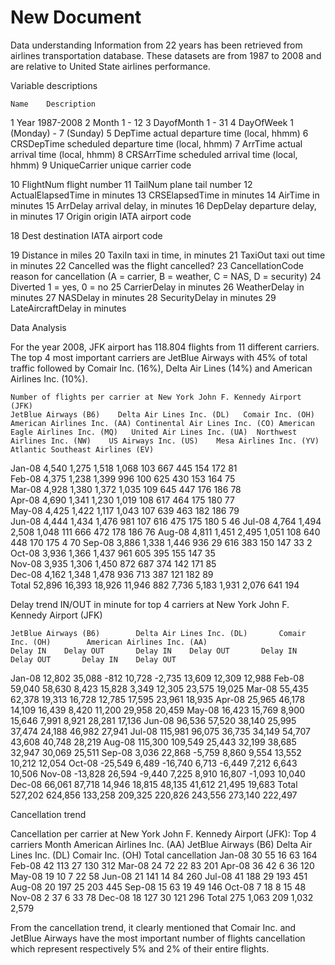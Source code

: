 # New Document

Data understanding
Information from 22 years has been retrieved from airlines transportation database. These datasets are from 1987 to 2008 and are relative to United State airlines performance.

Variable descriptions

 	Name	Description
1	Year	1987-2008
2	Month	 1 - 12
3	DayofMonth	 1 - 31
4	DayOfWeek	1 (Monday) - 7 (Sunday)
5	DepTime	actual departure time (local, hhmm)
6	CRSDepTime	scheduled departure time (local, hhmm)
7	ArrTime	actual arrival time (local, hhmm)
8	CRSArrTime	scheduled arrival time (local, hhmm)
9	UniqueCarrier	unique carrier code

10	FlightNum	flight number
11	TailNum	plane tail number
12	ActualElapsedTime	in minutes
13	CRSElapsedTime	in minutes
14	AirTime	in minutes
15	ArrDelay	arrival delay, in minutes
16	DepDelay	departure delay, in minutes
17	Origin	origin IATA airport code

18	Dest	destination IATA airport code

19	Distance	in miles
20	TaxiIn	taxi in time, in minutes
21	TaxiOut	taxi out time in minutes
22	Cancelled	was the flight cancelled?
23	CancellationCode	reason for cancellation (A = carrier, B = weather, C = NAS, D = security)
24	Diverted	1 = yes, 0 = no
25	CarrierDelay	in minutes
26	WeatherDelay	in minutes
27	NASDelay	in minutes
28	SecurityDelay	in minutes
29	LateAircraftDelay	in minutes


Data Analysis

For the year 2008, JFK airport has 118.804 flights from 11 different carriers. The top 4 most important carriers are JetBlue Airways with 45% of total traffic followed by Comair Inc. (16%), Delta Air Lines (14%) and American Airlines Inc. (10%).

	Number of flights per carrier at New York John F. Kennedy Airport (JFK)
	JetBlue Airways (B6)	Delta Air Lines Inc. (DL)	Comair Inc. (OH)	American Airlines Inc. (AA)	Continental Air Lines Inc. (CO)	American Eagle Airlines Inc. (MQ)	United Air Lines Inc. (UA)	Northwest Airlines Inc. (NW)	US Airways Inc. (US)	Mesa Airlines Inc. (YV)	Atlantic Southeast Airlines (EV)
Jan-08	4,540 	1,275 	1,518 	1,068 	103 	667 	445 	154 	172 	81 	 
Feb-08	4,375 	1,238 	1,399 	996 	100 	625 	430 	153 	164 	75 	 
Mar-08	4,928 	1,380 	1,372 	1,035 	109 	645 	447 	176 	186 	78 	 
Apr-08	4,690 	1,341 	1,230 	1,019 	108 	617 	464 	175 	180 	77 	 
May-08	4,425 	1,422 	1,117 	1,043 	107 	639 	463 	182 	186 	79 	 
Jun-08	4,444 	1,434 	1,476 	981 	107 	616 	475 	175 	180 	5 	46 
Jul-08	4,764 	1,494 	2,508 	1,048 	111 	666 	472 	178 	186 	 	76 
Aug-08	4,811 	1,451 	2,495 	1,051 	108 	640 	448 	170 	175 	4 	70 
Sep-08	3,886 	1,338 	1,446 	936 	29 	616 	383 	150 	147 	33 	2 
Oct-08	3,936 	1,366 	1,437 	961 	 	605 	395 	155 	147 	35 	 
Nov-08	3,935 	1,306 	1,450 	872 	 	687 	374 	142 	171 	85 	 
Dec-08	4,162 	1,348 	1,478 	936 	 	713 	387 	121 	182 	89 	 
Total	52,896 	16,393 	18,926 	11,946 	882 	7,736 	5,183 	1,931 	2,076 	641 	194 








Delay trend IN/OUT in minute for top 4 carriers at New York John F. Kennedy Airport (JFK)
											
	JetBlue Airways (B6)		Delta Air Lines Inc. (DL)		Comair Inc. (OH)		American Airlines Inc. (AA)
	Delay IN	Delay OUT		Delay IN	Delay OUT		Delay IN	Delay OUT		Delay IN	Delay OUT
Jan-08	12,802 	35,088 		-812 	10,728 		-2,735 	13,609 		12,309 	12,988 
Feb-08	59,040 	58,630 		8,423 	15,828 		3,349 	12,305 		23,575 	19,025 
Mar-08	55,435 	62,378 		19,313 	16,728 		12,785 	17,595 		23,961 	18,935 
Apr-08	25,965 	46,178 		14,109 	16,439 		8,420 	11,200 		29,958 	20,459 
May-08	16,423 	15,769 		8,900 	15,646 		7,991 	8,921 		28,281 	17,136 
Jun-08	96,536 	57,520 		38,140 	25,995 		37,474 	24,188 		46,982 	27,941 
Jul-08	115,981 	96,075 		36,735 	34,149 		54,707 	43,608 		40,748 	28,219 
Aug-08	115,300 	109,549 		25,443 	32,199 		38,685 	32,947 		30,069 	25,511 
Sep-08	3,036 	22,868 		-5,759 	8,860 		9,554 	13,552 		10,212 	12,054 
Oct-08	-25,549 	6,489 		-16,740 	6,713 		-6,449 	7,212 		6,643 	10,506 
Nov-08	-13,828 	26,594 		-9,440 	7,225 		8,910 	16,807 		-1,093 	10,040 
Dec-08	66,061 	87,718 		14,946 	18,815 		48,135 	41,612 		21,495 	19,683 
Total	527,202 	624,856 		133,258 	209,325 		220,826 	243,556 		273,140 	222,497 



Cancellation trend 

Cancellation per carrier at New York John F. Kennedy Airport (JFK): Top 4 carriers
Month	American Airlines Inc. (AA)	JetBlue Airways (B6)	Delta Air Lines Inc. (DL)	Comair Inc. (OH)	Total cancellation
Jan-08	30	55	16	63	164
Feb-08	42	113	27	130	312
Mar-08	24	72	22	83	201
Apr-08	36	42	6	36	120
May-08	19	10	7	22	58
Jun-08	21	141	14	84	260
Jul-08	41	188	29	193	451
Aug-08	20	197	25	203	445
Sep-08	15	63	19	49	146
Oct-08	7	18	8	15	48
Nov-08	2	37	6	33	78
Dec-08	18	127	30	121	296
Total	275	1,063	209	1,032	2,579



From the cancellation trend, it clearly mentioned that Comair Inc. and JetBlue Airways have the most important number of flights cancellation which represent respectively 5% and 2% of their entire flights.
